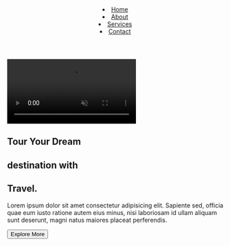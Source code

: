 <!DOCTYPE html>
<html lang="en">
  <head>
    <meta charset="UTF-8" />
    <meta http-equiv="X-UA-Compatible" content="IE=edge" />
    <meta name="viewport" content="width=device-width, initial-scale=1.0" />
    <link rel="stylesheet" href="css/style.css" />
    <link
      rel="stylesheet"
      href=" https://cdnjs.cloudflare.com/ajax/libs/font-awesome/6.2.1/css/all.min.css"
    />
    <title>Responsive Landing Page in HTML CSS and JavaScript</title>
  </head>
  <body>
    <header>
      <div class="container">
        <div class="navbar">
          <div class="logo">
            <img src="img/logo-color.png" alt="" />
          </div>
          <nav>
            <div class="btn">
              <i class="fa fa-times close-btn"></i>
            </div>
            <li><a href="#">Home</a></li>
            <li><a href="#">About</a></li>
            <li><a href="#">Services</a></li>
            <li><a href="#">Contact</a></li>
          </nav>
          <div class="btn">
            <i class="fa fa-bars menu-btn"></i>
          </div>
        </div>
      </div>
    </header>
    <section>
      <video autoplay muted loop>
        <source src="video/video2.mp4" type="video/mp4" />
      </video>
<div class="container">
        <div class="content">
          <h2>Tour Your Dream</h2>
          <h2>destination with</h2>
          <h2>Travel.</h2>
          <p>
            Lorem ipsum dolor sit amet consectetur adipisicing elit. Sapiente
            sed, officia quae eum iusto ratione autem eius minus, nisi
            laboriosam id ullam aliquam sunt deserunt, magni natus maiores
            placeat perferendis.
          </p>
          <button>Explore More</button>
          <div class="social_icons">
            <i class="fa fa-brands fa-facebook"></i>
            <i class="fa fa-brands fa-twitter"></i>
            <i class="fa fa-brands fa-instagram"></i>
            <i class="fa fa-brands fa-pinterest"></i>
          </div>
        </div>
      </div>
    </section>
    <script src="js/script.js"></script>
  </body>
</html>
